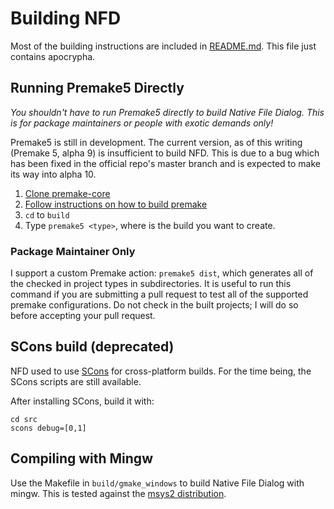 # Building NFD #

Most of the building instructions are included in [README.md](/README.md). This file just contains apocrypha.

## Running Premake5 Directly ##

*You shouldn't have to run Premake5 directly to build Native File Dialog.  This is for package maintainers or people with exotic demands only!*

Premake5 is still in development.  The current version, as of this writing (Premake 5, alpha 9) is insufficient to build NFD.  This is due to a bug which has been fixed in the official repo's master branch and is expected to make its way into alpha 10.

1. [Clone premake-core](https://github.com/premake/premake-core)
2. [Follow instructions on how to build premake](https://github.com/premake/premake-core/wiki/Building-Premake)
3. `cd` to `build`
4. Type `premake5 <type>`, where <type> is the build you want to create.

### Package Maintainer Only ###

I support a custom Premake action: `premake5 dist`, which generates all of the checked in project types in subdirectories.  It is useful to run this command if you are submitting a pull request to test all of the supported premake configurations.  Do not check in the built projects; I will do so before accepting your pull request.

## SCons build (deprecated) ##

NFD used to use [SCons](http://www.scons.org) for cross-platform builds.  For the time being, the SCons scripts are still available.

After installing SCons, build it with:

    cd src
    scons debug=[0,1]

## Compiling with Mingw ##

Use the Makefile in `build/gmake_windows` to build Native File Dialog with mingw.  This is tested against the [msys2 distribution](https://msys2.github.io/).
